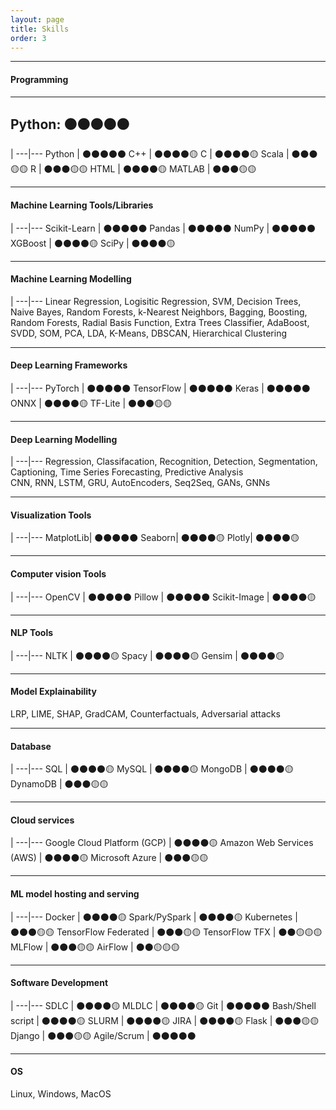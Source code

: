 ```yaml
---
layout: page
title: Skills
order: 3
---
```


-----

#### Programming

---
Python: ⚫⚫⚫⚫⚫
---
|
---|---
Python | ⚫⚫⚫⚫⚫
C++ | ⚫⚫⚫⚫🟡
C | ⚫⚫⚫⚫🟡
Scala | ⚫⚫⚫🟡🟡
R | ⚫⚫⚫🟡🟡
HTML | ⚫⚫⚫⚫🟡
MATLAB | ⚫⚫⚫🟡🟡

-----

#### Machine Learning Tools/Libraries
|
---|---
Scikit-Learn | ⚫⚫⚫⚫⚫
Pandas | ⚫⚫⚫⚫⚫
NumPy | ⚫⚫⚫⚫⚫
XGBoost | ⚫⚫⚫⚫🟡
SciPy | ⚫⚫⚫⚫🟡

-----

#### Machine Learning Modelling
|
---|---
Linear Regression, Logisitic Regression, SVM, Decision Trees, Naive Bayes, Random Forests, k-Nearest Neighbors, Bagging, Boosting, Random Forests, Radial Basis Function, Extra Trees Classifier, AdaBoost, SVDD, SOM, PCA, LDA, K-Means, DBSCAN, Hierarchical Clustering

-----

#### Deep Learning Frameworks
|
---|---
PyTorch | ⚫⚫⚫⚫⚫
TensorFlow | ⚫⚫⚫⚫⚫
Keras | ⚫⚫⚫⚫⚫
ONNX | ⚫⚫⚫⚫🟡
TF-Lite | ⚫⚫⚫🟡🟡

-----

#### Deep Learning Modelling
|
---|---
Regression, Classifacation, Recognition, Detection, Segmentation, Captioning, Time Series Forecasting, Predictive Analysis\
CNN, RNN, LSTM, GRU, AutoEncoders, Seq2Seq, GANs, GNNs

-----

#### Visualization Tools
|
---|---
MatplotLib| ⚫⚫⚫⚫⚫ 
Seaborn| ⚫⚫⚫⚫🟡 
Plotly| ⚫⚫⚫⚫🟡

-----

#### Computer vision Tools
|
---|---
OpenCV | ⚫⚫⚫⚫⚫
Pillow | ⚫⚫⚫⚫⚫
Scikit-Image | ⚫⚫⚫⚫🟡

-----

#### NLP Tools
|
---|---
NLTK | ⚫⚫⚫⚫🟡
Spacy | ⚫⚫⚫⚫🟡
Gensim | ⚫⚫⚫⚫🟡

-----

#### Model Explainability

LRP, LIME, SHAP, GradCAM, Counterfactuals, Adversarial attacks

-----

#### Database
|
---|---
SQL | ⚫⚫⚫⚫🟡
MySQL | ⚫⚫⚫⚫🟡
MongoDB | ⚫⚫⚫⚫🟡
DynamoDB | ⚫⚫⚫🟡🟡

-----

#### Cloud services
|
---|---
Google Cloud Platform (GCP) | ⚫⚫⚫⚫🟡
Amazon Web Services (AWS) | ⚫⚫⚫⚫🟡
Microsoft Azure | ⚫⚫⚫🟡🟡

-----

#### ML model hosting and serving
|
---|---
Docker | ⚫⚫⚫⚫🟡
Spark/PySpark | ⚫⚫⚫⚫🟡
Kubernetes | ⚫⚫⚫🟡🟡
TensorFlow Federated | ⚫⚫⚫🟡🟡
TensorFlow TFX | ⚫⚫🟡🟡🟡
MLFlow | ⚫⚫⚫🟡🟡
AirFlow | ⚫⚫🟡🟡🟡

-----

#### Software Development
|
---|---
SDLC | ⚫⚫⚫⚫🟡
MLDLC | ⚫⚫⚫⚫🟡
Git | ⚫⚫⚫⚫⚫
Bash/Shell script | ⚫⚫⚫⚫🟡
SLURM | ⚫⚫⚫⚫🟡
JIRA | ⚫⚫⚫⚫🟡
Flask | ⚫⚫⚫🟡🟡
Django | ⚫⚫⚫🟡🟡
Agile/Scrum | ⚫⚫⚫⚫⚫

-----

#### OS

Linux, Windows, MacOS
